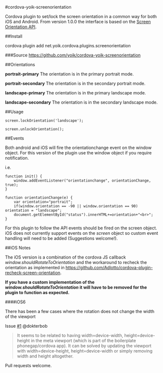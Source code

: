 #cordova-yoik-screenorientation

Cordova plugin to set/lock the screen orientation in a common way for both iOS and Android.  From version 1.0.0 the
interface is based on the [Screen Orientation API](http://www.w3.org/TR/screen-orientation/).

##Install

cordova plugin add net.yoik.cordova.plugins.screenorientation

###Source
https://github.com/yoik/cordova-yoik-screenorientation


##Orientations

__portrait-primary__
The orientation is in the primary portrait mode.

__portrait-secondary__
The orientation is in the secondary portrait mode.

__landscape-primary__
The orientation is in the primary landscape mode.

__landscape-secondary__
The orientation is in the secondary landscape mode.

##Usage

    screen.lockOrientation('landscape');

    screen.unlockOrientation();

##Events

Both android and iOS will fire the orientationchange event on the window object.
For this version of the plugin use the window object if you require notification.

i.e.

    function init() {
        window.addEventListener("orientationchange", orientationChange, true);
    }

    function orientationChange(e) {
        var orientation="portrait";
        if(window.orientation == -90 || window.orientation == 90) orientation = "landscape";
        document.getElementById("status").innerHTML+=orientation+"<br>";
    }

For this plugin to follow the API events should be fired on the screen object.
iOS does not currently support events on the _screen_ object so custom event
handling will need to be added (Suggestions welcome!).

##iOS Notes

The iOS version is a combination of the cordova JS callback _window.shouldRotateToOrientation_ and the workaround to recheck the orientation as implemented in https://github.com/Adlotto/cordova-plugin-recheck-screen-orientation.

__If you have a custom implementation of the _window.shouldRotateToOrientation_ it will have to be removed for the plugin to function as expected.__

####iOS6

There has been a few cases where the rotation does not change the width of the viewport

Issue [#1](https://github.com/yoik/cordova-yoik-screenorientation/issues/1) @dokterbob

>It seems to be related to having width=device-width, height=device-height in the meta viewport (which is part of the boilerplate phonegap/cordova app). It can be solved by updating the viewport with width=device-height, height=device-width or simply removing width and height altogether.


Pull requests welcome.
